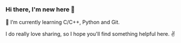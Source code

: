 ### Hi there, I'm new here 👋

🌱 I’m currently learning C/C++, Python and Git.

I do really love sharing, so I hope you'll find something helpful here. ✌


<!--
**tg-quocbao/tg-quocbao** is a ✨ _special_ ✨ repository because its `README.md` (this file) appears on your GitHub profile.

Here are some ideas to get you started:

- 🔭 I’m currently working on ...
- 🌱 I’m currently learning ...
- 👯 I’m looking to collaborate on ...
- 🤔 I’m looking for help with ...
- 💬 Ask me about ...
- 📫 How to reach me: ...
- 😄 Pronouns: ...
- ⚡ Fun fact: ...
-->
